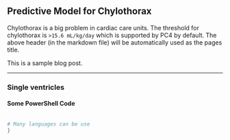 ## Predictive Model for Chylothorax

Chylothorax is a big problem in cardiac care units. The threshold for chylothorax is `>15.6 mL/kg/day` which is supported by PC4 by default. The above header (in the markdown file) will be automatically used as the pages title.

This is a sample blog post.

---

### Single ventricles

#### Some PowerShell Code

```powershell

# Many languages can be use
}
```
